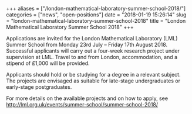 +++
aliases = ["/london-mathematical-laboratory-summer-school-2018/"]
categories = ["news", "open-positions"]
date = "2018-01-19 15:26:14"
slug = "london-mathematical-laboratory-summer-school-2018"
title = "London Mathematical Laboratory Summer School 2018"
+++

Applications are invited for the London Mathematical Laboratory (LML)
Summer School from <span term="goog_1891825280">Monday 23rd July –
Friday 17th August 2018</span>. Successful applicants will carry out a
four-week research project under supervision at LML. Travel to and from
London, accommodation, and a stipend of £1,000 will be provided.

Applicants should hold or be studying for a degree in a relevant
subject. The projects are envisaged as suitable for late-stage
undergraduates or early-stage postgraduates.

For more details on the available projects and on how to apply, see
<http://lml.org.uk/events/summer-school/summer-school-2018/>
